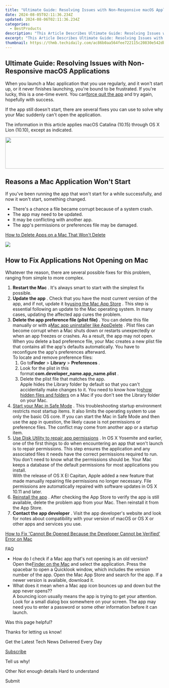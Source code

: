 ```yaml
---
title: "Ultimate Guide: Resolving Issues with Non-Responsive macOS Applications"
date: 2024-08-05T02:11:36.234Z
updated: 2024-08-06T02:11:36.234Z
categories:
  - BestProducts
description: "This Article Describes Ultimate Guide: Resolving Issues with Non-Responsive macOS Applications"
excerpt: "This Article Describes Ultimate Guide: Resolving Issues with Non-Responsive macOS Applications"
thumbnail: https://thmb.techidaily.com/ac86b0aa564fee722115c20830e542db073002bfbdd584be2acd66419238b8a6.png
---
```


## Ultimate Guide: Resolving Issues with Non-Responsive macOS Applications
 When you launch a Mac application that you use regularly, and it won't start up, or it never finishes launching, you're bound to be frustrated. If you're lucky, this is a one-time event. You can[force quit the app](https://www.lifewire.com/control-alt-delete-on-a-mac-5096886) and try again, hopefully with success.

 If the app still doesn't start, there are several fixes you can use to solve why your Mac suddenly can't open the application.

 The information in this article applies macOS Catalina (10.15) through OS X Lion (10.10), except as indicated.

<!-- affiliate ads begin -->
<a href="https://imp.i110150.net/c/5597632/924299/11305" target="_top" id="924299"><img src="//a.impactradius-go.com/display-ad/11305-924299" border="0" alt="" width="520" height="100"/></a>
<!-- affiliate ads end -->
## Reasons a Mac Application Won't Start

 If you've been running the app that won't start for a while successfully, and now it won't start, something changed.

* There's a chance a file became corrupt because of a system crash.
* The app may need to be updated.
* It may be conflicting with another app.
* The app's permissions or preferences file may be damaged.

[How to Delete Apps on a Mac That Won't Delete](https://www.lifewire.com/delete-apps-on-mac-that-wont-delete-8599133)

<!-- affiliate ads begin -->
<a href="https://secure.2checkout.com/order/checkout.php?PRODS=3851691&QTY=1&AFFILIATE=108875&CART=1"><img src="http://www.aiseesoft.com/avangate/30p/banner.jpg" border="0"></a>
<!-- affiliate ads end -->
## How to Fix Applications Not Opening on Mac

 Whatever the reason, there are several possible fixes for this problem, ranging from simple to more complex.

1. **Restart the Mac** . It's always smart to start with the simplest fix possible.
2. **Update the app** . Check that you have the most current version of the app, and if not, update it by[using the Mac App Store](https://www.lifewire.com/using-mac-app-store-4171845) . This step is essential following an update to the Mac operating system. In many cases, updating the affected app cures the problem.
3. **Delete the app preference file (plist file)** . You can delete this file manually or with a[Mac app uninstaller like AppDelete](https://www.lifewire.com/appdelete-4070840) . Plist files can become corrupt when a Mac shuts down or restarts unexpectedly or when an app freezes or crashes. As a result, the app may not open.  
 When you delete a bad preference file, your Mac creates a new plist file that contains all the app's defaults automatically. You have to reconfigure the app's preferences afterward.  
 To locate and remove preference files:  
   1. Go to**Finder** \> **Library** \> **Preferences** .  
   2. Look for the plist in this format:**com.developer\_name.app\_name.plist** .  
   3. Delete the plist file that matches the app.  
 Apple hides the Library folder by default so that you can't accidentally make changes to it. You need to know how to[show hidden files and folders](https://www.lifewire.com/display-hidden-files-in-os-x-153332) on a Mac if you don't see the Library folder on your Mac.
4. [Start your Mac in Safe Mode](https://www.lifewire.com/how-to-use-mac-safe-boot-option-2260843) . This troubleshooting startup environment restricts most startup items. It also limits the operating system to use only the basic OS core. If you can start the Mac in Safe Mode and then use the app in question, the likely cause is not permissions or preference files. The conflict may come from another app or a startup item.
5. [Use Disk Utility to repair app permissions](https://www.lifewire.com/using-disk-utility-repair-hard-drives-2260079) . In OS X Yosemite and earlier, one of the first things to do when encountering an app that won't launch is to repair permissions. This step ensures the application and any associated files it needs have the correct permissions required to run.  
 You don't need to know what the permissions should be. Your Mac keeps a database of the default permissions for most applications you install.  
 With the release of OS X El Capitan, Apple added a new feature that made manually repairing file permissions no longer necessary. File permissions are automatically repaired with software updates in OS X 10.11 and later.
6. [Reinstall the app](https://www.lifewire.com/how-to-re-download-apps-from-mac-app-store-2260818) . After checking the App Store to verify the app is still available, delete the problem app from your Mac. Then reinstall it from the App Store.
7. **Contact the app developer** . Visit the app developer's website and look for notes about compatibility with your version of macOS or OS X or other apps and services you use.

[How to Fix 'Cannot Be Opened Because the Developer Cannot be Verified' Error on Mac](https://www.lifewire.com/fix-developer-cannot-be-verified-error-5183898)

 FAQ

* How do I check if a Mac app that's not opening is an old version?  
 Open the[Finder on the Mac](https://www.lifewire.com/use-mac-finder-2260739) and select the application. Press the spacebar to open a Quicklook window, which includes the version number of the app. Open the Mac App Store and search for the app. If a newer version is available, download it.
* What does it mean when a Mac app icon bounces up and down but the app never opens??  
 A bouncing icon usually means the app is trying to get your attention. Look for a small dialog box somewhere on your screen. The app may need you to enter a password or some other information before it can launch.

Was this page helpful?

Thanks for letting us know!

 Get the Latest Tech News Delivered Every Day

[Subscribe](https://www.lifewire.com/#)

Tell us why!

 Other  Not enough details  Hard to understand

 Submit

<ins class="adsbygoogle"
     style="display:block"
     data-ad-format="autorelaxed"
     data-ad-client="ca-pub-7571918770474297"
     data-ad-slot="1223367746"></ins>



<ins class="adsbygoogle"
     style="display:block"
     data-ad-client="ca-pub-7571918770474297"
     data-ad-slot="8358498916"
     data-ad-format="auto"
     data-full-width-responsive="true"></ins>
